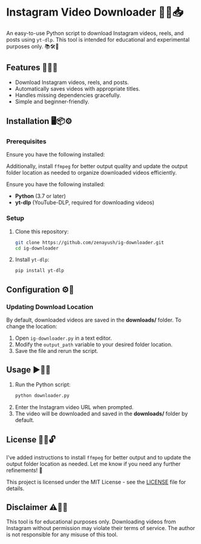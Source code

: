 # Instagram Video Downloader 🎥✨📥

An easy-to-use Python script to download Instagram videos, reels, and posts using `yt-dlp`. This tool is intended for educational and experimental purposes only. 📚🛠️🎯

## Features 🚀🔧📌

- Download Instagram videos, reels, and posts.
- Automatically saves videos with appropriate titles.
- Handles missing dependencies gracefully.
- Simple and beginner-friendly.

## Installation 🖥️📦⚙️

### **Prerequisites**

Ensure you have the following installed:

Additionally, install `ffmpeg` for better output quality and update the output folder location as needed to organize downloaded videos efficiently.

Ensure you have the following installed:

- **Python** (3.7 or later)
- **yt-dlp** (YouTube-DLP, required for downloading videos)

### **Setup**

1. Clone this repository:
   ```bash
   git clone https://github.com/zenayush/ig-downloader.git
   cd ig-downloader
   ```
2. Install `yt-dlp`:
   ```bash
   pip install yt-dlp
   ```

## Configuration ⚙️📂

### **Updating Download Location**

By default, downloaded videos are saved in the **downloads/** folder. To change the location:

1. Open `ig-downloader.py` in a text editor.
2. Modify the `output_path` variable to your desired folder location.
3. Save the file and rerun the script.

## Usage ▶️🔗💾

1. Run the Python script:
   ```bash
   python downloader.py
   ```
2. Enter the Instagram video URL when prompted.
3. The video will be downloaded and saved in the **downloads/** folder by default.

## License 📜✅🔓

I've added instructions to install `ffmpeg` for better output and to update the output folder location as needed. Let me know if you need any further refinements! 🚀

This project is licensed under the MIT License - see the [LICENSE](LICENSE) file for details.

## Disclaimer ⚠️🚫📢

This tool is for educational purposes only. Downloading videos from Instagram without permission may violate their terms of service. The author is not responsible for any misuse of this tool.

